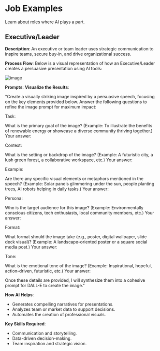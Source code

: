 # Job Examples
Learn about roles where AI plays a part.

## Executive/Leader
**Description**: An executive or team leader uses strategic communication to inspire teams, secure buy-in, and drive organizational success.

**Process Flow**:
Below is a visual representation of how an Executive/Leader creates a persuasive presentation using AI tools:

![image](https://github.com/user-attachments/assets/0d0f2558-acc4-4995-a59c-3ab86277c478)


**Prompts**:
**Visualize the Results**:

"Create a visually striking image inspired by a persuasive speech, focusing on the key elements provided below. Answer the following questions to refine the image prompt for maximum impact:

Task:

What is the primary goal of the image?
(Example: To illustrate the benefits of renewable energy or showcase a diverse community thriving together.)
Your answer:

Context:

What is the setting or backdrop of the image?
(Example: A futuristic city, a lush green forest, a collaborative workspace, etc.)
Your answer:

Example:

Are there any specific visual elements or metaphors mentioned in the speech?
(Example: Solar panels glimmering under the sun, people planting trees, AI robots helping in daily tasks.)
Your answer:

Persona:

Who is the target audience for this image?
(Example: Environmentally conscious citizens, tech enthusiasts, local community members, etc.)
Your answer:

Format:

What format should the image take (e.g., poster, digital wallpaper, slide deck visual)?
(Example: A landscape-oriented poster or a square social media post.)
Your answer:

Tone:

What is the emotional tone of the image?
(Example: Inspirational, hopeful, action-driven, futuristic, etc.)
Your answer:

Once these details are provided, I will synthesize them into a cohesive prompt for DALL-E to create the image."


**How AI Helps**:
- Generates compelling narratives for presentations.
- Analyzes team or market data to support decisions.
- Automates the creation of professional visuals.

**Key Skills Required**:
- Communication and storytelling.
- Data-driven decision-making.
- Team inspiration and strategic vision.
